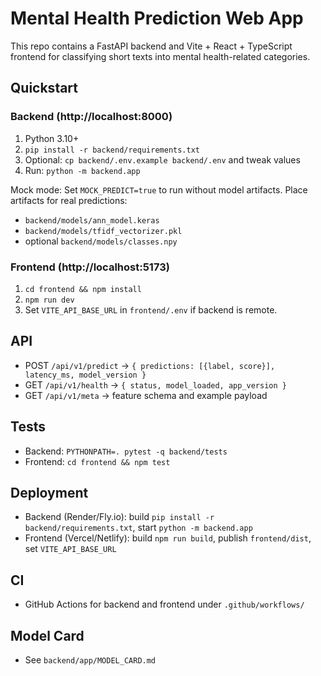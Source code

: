 # Mental Health Prediction Web App

This repo contains a FastAPI backend and Vite + React + TypeScript frontend for classifying short texts into mental health-related categories.

## Quickstart

### Backend (http://localhost:8000)
1. Python 3.10+
2. `pip install -r backend/requirements.txt`
3. Optional: `cp backend/.env.example backend/.env` and tweak values
4. Run: `python -m backend.app`

Mock mode: Set `MOCK_PREDICT=true` to run without model artifacts.
Place artifacts for real predictions:
- `backend/models/ann_model.keras`
- `backend/models/tfidf_vectorizer.pkl`
- optional `backend/models/classes.npy`

### Frontend (http://localhost:5173)
1. `cd frontend && npm install`
2. `npm run dev`
3. Set `VITE_API_BASE_URL` in `frontend/.env` if backend is remote.

## API
- POST `/api/v1/predict` → `{ predictions: [{label, score}], latency_ms, model_version }`
- GET `/api/v1/health` → `{ status, model_loaded, app_version }`
- GET `/api/v1/meta` → feature schema and example payload

## Tests
- Backend: `PYTHONPATH=. pytest -q backend/tests`
- Frontend: `cd frontend && npm test`

## Deployment
- Backend (Render/Fly.io): build `pip install -r backend/requirements.txt`, start `python -m backend.app`
- Frontend (Vercel/Netlify): build `npm run build`, publish `frontend/dist`, set `VITE_API_BASE_URL`

## CI
- GitHub Actions for backend and frontend under `.github/workflows/`

## Model Card
- See `backend/app/MODEL_CARD.md`
